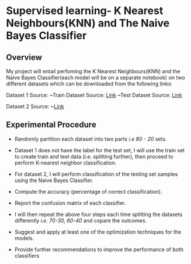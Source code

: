 # Supervised learning- K Nearest Neighbours(KNN) and The Naive Bayes Classifier

## Overview
My project will entail perfoming the K Nearest Neighbours(KNN) and the Naive Bayes Classifier(each model will be on a separate notebook) on two different datasets which can be downloaded from the following links:

Dataset 1 Source: ~Train Dataset Source: [Link](https://archive.org/download/train5_202002/train%20%285%29.csv)
                  ~Test Dataset Source: [Link](https://archive.org/download/test1_202002/test%20%281%29.csv)
                  
 Dataset 2 Source: ~[Link](https://archive.ics.uci.edu/ml/datasets/Spambase)

## Experimental Procedure

- Randomly partition each dataset into two parts *i.e 80 - 20*  sets.

- Dataset 1 does not have the label for the test set, I will use the train set to create train and test data (i.e. splitting further), then proceed to perform K-nearest neighbor classification.

- For dataset 2, I  will perform classification of the testing set samples using the Naive Bayes Classifier.

- Compute the accuracy (percentage of correct classification).

- Report the confusion matrix of each classifier.

- I will then repeat the above four steps each time splitting the datasets differently *i.e. 70-30, 60-40* and copare the outcomes.

- Suggest and apply at least one of the optimization techniques for the models.

- Provide further recommendations to improve the performance of  both classifiers
